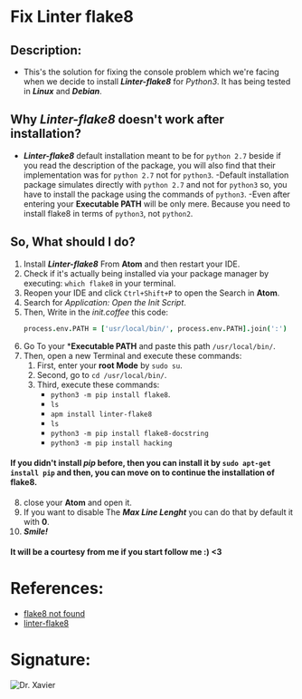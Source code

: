 # Fix Linter flake8

## Description:
* This's the solution for fixing the console problem which we're facing when we decide to install ***Linter-flake8*** for *Python3*. It has being tested in ***Linux*** and ***Debian***.

## Why ***Linter-flake8*** doesn't work after installation?
- ***Linter-flake8*** default installation meant to be for `python 2.7` beside if you read the description of the package, you will also find that their implementation was for `python 2.7` not for `python3`.
-Default installation package simulates directly with `python 2.7` and not for `python3` so, you have to install the package using the commands of `python3`.
-Even after entering your **Executable PATH** will be only mere. Because you need to install flake8 in terms of `python3`, not `python2`.

## So, What should I do?

1. Install ***Linter-flake8*** From **Atom** and then restart your IDE.
2. Check if it's actually being installed via your package manager by executing: `which flake8` in your terminal.
3. Reopen your IDE and click `Ctrl+Shift+P` to open the Search in **Atom**.
4. Search for *Application: Open the Init Script*.
5. Then, Write in the *init.coffee* this code:
    ```coffee
    process.env.PATH = ['usr/local/bin/', process.env.PATH].join(':')
    ```
6. Go To your ***Executable PATH** and paste this path `/usr/local/bin/`.
7. Then, open a new Terminal and execute these commands:
    1. First, enter your **root Mode** by `sudo su`.
    2. Second, go to `cd /usr/local/bin/`.
    3. Third, execute these commands:
        - `python3 -m pip install flake8`.
        - `ls`
        - `apm install linter-flake8`
        - `ls`
        - `python3 -m pip install flake8-docstring`
        - `python3 -m pip install hacking`
#### If you didn't install *pip* before, then you can install it by `sudo apt-get install pip` and then, you can move on to continue the installation of flake8.
8. close your **Atom** and open it.
9. If you want to disable The ***Max Line Lenght*** you can do that by default it with **0**.
10. ***Smile!***

#### It will be a courtesy from me if you start follow me :) <3


# References:
- [flake8 not found](https://github.com/AtomLinter/linter-flake8/issues/18)
- [linter-flake8](https://github.com/AtomLinter/linter-flake8)

# Signature:
![Dr. Xavier](https://user-images.githubusercontent.com/72295771/96151299-8e37a380-0f0b-11eb-8aef-615974b8ce1d.png)
